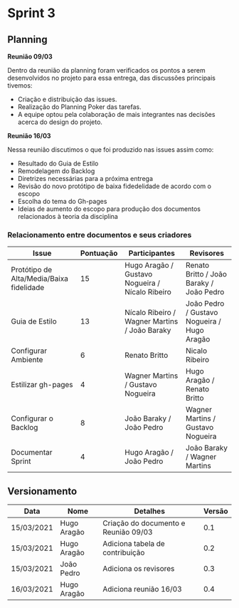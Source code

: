 # Sprint 3
 
## Planning 

**Reunião 09/03**

Dentro da reunião da planning foram verificados os pontos a serem desenvolvidos no projeto para essa entrega, das discussões principais tivemos:

* Criação e distribuição das issues.
* Realização do Planning Poker das tarefas.
* A equipe optou pela colaboração de mais integrantes nas decisões acerca do design do projeto.

**Reunião 16/03**

Nessa reunião discutimos o que foi produzido nas issues assim como:

* Resultado do Guia de Estilo
* Remodelagem do Backlog
* Diretrizes necessárias para a próxima entrega
* Revisão do novo protótipo de baixa fidedelidade de acordo com o escopo
* Escolha do tema do Gh-pages
* Ideias de aumento do escopo para produção dos documentos relacionados à teoria da disciplina

### Relacionamento entre documentos e seus criadores

|      Issue |Pontuação|      Participantes     | Revisores |
|---------------------|---|---------------------------------------------|---|
|Protótipo de Alta/Media/Baixa fidelidade|15|Hugo Aragão / Gustavo Nogueira / Nícalo Ribeiro| Renato Britto / João Baraky / João Pedro |
|Guia de Estilo|13|Nícalo Ribeiro / Wagner Martins / João Baraky| João Pedro / Gustavo Nogueira / Hugo Aragão |
|Configurar Ambiente|6|Renato Britto| Nicalo Ribeiro |
|Estilizar gh-pages|4|Wagner Martins / Gustavo Nogueira| Hugo Aragão / Renato Britto |
|Configurar o Backlog|8|João Baraky / João Pedro| Wagner Martins / Gustavo Nogueira |
|Documentar Sprint|4|Hugo Aragão / João Pedro| João Baraky / Wagner Martins |


## Versionamento

| Data | Nome | Detalhes | Versão |
|-----|-------|---------|---------|
| 15/03/2021 | Hugo Aragão| Criação do documento e Reunião 09/03 | 0.1 |
| 15/03/2021 | Hugo Aragão| Adiciona tabela de contribuição | 0.2 | 
| 15/03/2021 | João Pedro | Adiciona os revisores | 0.3 |
| 16/03/2021 | Hugo Aragão| Adiciona reunião 16/03| 0.4 |